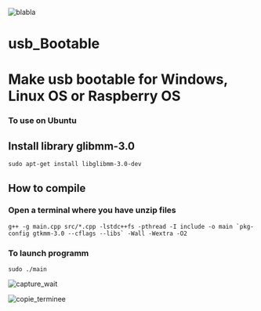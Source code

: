 ![blabla](https://user-images.githubusercontent.com/29018157/128608073-5bd0bbdf-a191-47aa-9a5e-a65d1e1a13dc.png)

# usb_Bootable
# Make usb bootable for Windows, Linux OS or Raspberry OS

### To use on Ubuntu


## Install library glibmm-3.0

`sudo apt-get install libglibmm-3.0-dev`

## How to compile
### Open a terminal where you have unzip files

```
g++ -g main.cpp src/*.cpp -lstdc++fs -pthread -I include -o main `pkg-config gtkmm-3.0 --cflags --libs` -Wall -Wextra -O2
```


### To launch programm

`sudo ./main`

![capture_wait](https://user-images.githubusercontent.com/29018157/128824495-9eb37701-2161-4af4-a73e-605e386910c2.png)

![copie_terminee](https://user-images.githubusercontent.com/29018157/128824573-018917eb-03aa-4547-bf1f-bed7e0b37cfa.png)
